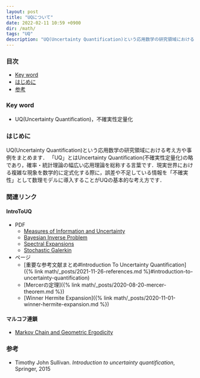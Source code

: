 ```yaml
---
layout: post
title: "UQについて"
date: 2022-02-11 10:59 +0900
dir: /math/
tags: "UQ"
description: "UQ(Uncertainty Quantification)という応用数学の研究領域における考え方や事例をまとめます．"
---
```


### 目次
- [Key word](#key-word)
- [はじめに](#はじめに)
- [参考](#参考)

### Key word
- UQ(Uncertainty Quantification)，不確実性定量化

### はじめに
UQ(Uncertainty Quantification)という応用数学の研究領域における考え方や事例をまとめます．
「UQ」とはUncertainty Quantification(不確実性定量化)の略であり，確率・統計理論の幅広い応用理論を総称する言葉です．現実世界における複雑な現象を数学的に定式化する際に，誤差や不足している情報を「不確実性」として数理モデルに導入することがUQの基本的な考え方です．

### 関連リンク
#### IntroToUQ
- PDF
  - [Measures of Information and Uncertainty](/math/pdf/chapter5.pdf)
  - [Bayesian Inverse Problem](/math/pdf/chapter6.pdf)
  - [Spectral Expansions](/math/pdf/chapter11.pdf)
  - [Stochastic Galerkin](/math/pdf/chapter12.pdf)
- ページ
  - [重要な参考文献まとめ#Introduction To Uncertainty Quantification]({% link math/_posts/2021-11-26-references.md %}#introduction-to-uncertainty-quantification)
  - [Mercerの定理]({% link math/_posts/2020-08-20-mercer-theorem.md %})
  - [Winner Hermite Expansion]({% link math/_posts/2020-11-01-winner-hermite-expansion.md %})

#### マルコフ連鎖
- [Markov Chain and Geometric Ergodicity](/math/pdf/markov_chain.pdf)


### 参考
- Timothy John Sullivan. *Introduction to uncertainty quantification*, Springer, 2015
